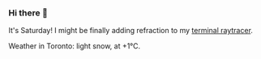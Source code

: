 ### Hi there :wave:

It's Saturday! I might be finally adding refraction to my [terminal raytracer](https://github.com/bewuethr/bash-raytracer).

Weather in Toronto: light snow, at +1°C.
